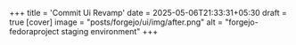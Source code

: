 +++
title = 'Commit Ui Revamp'
date = 2025-05-06T21:33:31+05:30
draft = true
[cover]
image = "posts/forgejo/ui/img/after.png"
alt = "forgejo-fedoraproject staging environment"
+++